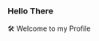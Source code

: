 ### Hello There

🛠 Welcome to my Profile
<!--
**moddamatt/moddamatt** is a ✨ _special_ ✨ repository because its `README.md` (this file) appears on your GitHub profile.

[![Gmail Badge](https://img.shields.io/badge/-Gmail-d14836?style=flat-square&logo=Gmail&logoColor=white&link=mailto:echomatt95@gmail.com)](mailto:echomatt95@gmail.com)
[![Twitter Badge](https://img.shields.io/badge/-Twitter-1877f2?style=flat-square&logo=twitter&logoColor=white&link=https://twitter.com/ModdaMatt/)](https://twitter.com/ModdaMatt/)
[![Linkedin Badge](https://img.shields.io/badge/-LinkedIn-blue?style=flat-square&logo=Linkedin&logoColor=white&link=https://www.linkedin.com/in/mattmorganlewis/)](https://www.linkedin.com/in/mattmorganlewis/)
[![Github Followers](https://img.shields.io/github/followers/moddmatt?color=06d6a0&label=Github%20Followers&style=for-the-badge)](https://github.com/moddamatt?tab=followers)

Here are some ideas to get you started:

- 🔭 I’m currently working on ...
- 🌱 I’m currently learning ...
- 👯 I’m looking to collaborate on ...
- 🤔 I’m looking for help with ...
- 💬 Ask me about ...
- 📫 How to reach me: ...
- 😄 Pronouns: ...
- ⚡ Fun fact: ...
-->
